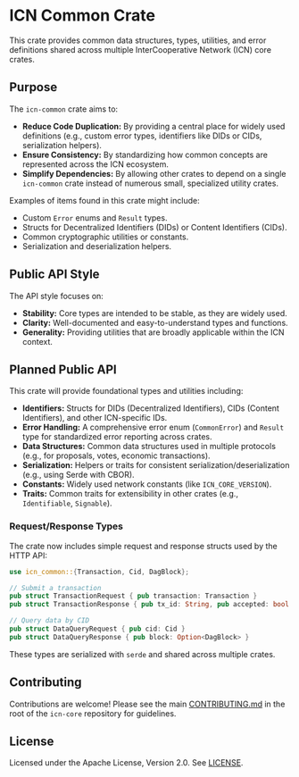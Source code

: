 # ICN Common Crate

This crate provides common data structures, types, utilities, and error definitions shared across multiple InterCooperative Network (ICN) core crates.

## Purpose

The `icn-common` crate aims to:

*   **Reduce Code Duplication:** By providing a central place for widely used definitions (e.g., custom error types, identifiers like DIDs or CIDs, serialization helpers).
*   **Ensure Consistency:** By standardizing how common concepts are represented across the ICN ecosystem.
*   **Simplify Dependencies:** By allowing other crates to depend on a single `icn-common` crate instead of numerous small, specialized utility crates.

Examples of items found in this crate might include:
*   Custom `Error` enums and `Result` types.
*   Structs for Decentralized Identifiers (DIDs) or Content Identifiers (CIDs).
*   Common cryptographic utilities or constants.
*   Serialization and deserialization helpers.

## Public API Style

The API style focuses on:

*   **Stability:** Core types are intended to be stable, as they are widely used.
*   **Clarity:** Well-documented and easy-to-understand types and functions.
*   **Generality:** Providing utilities that are broadly applicable within the ICN context.

## Planned Public API

This crate will provide foundational types and utilities including:

*   **Identifiers:** Structs for DIDs (Decentralized Identifiers), CIDs (Content Identifiers), and other ICN-specific IDs.
*   **Error Handling:** A comprehensive error enum (`CommonError`) and `Result` type for standardized error reporting across crates.
*   **Data Structures:** Common data structures used in multiple protocols (e.g., for proposals, votes, economic transactions).
*   **Serialization:** Helpers or traits for consistent serialization/deserialization (e.g., using Serde with CBOR).
*   **Constants:** Widely used network constants (like `ICN_CORE_VERSION`).
*   **Traits:** Common traits for extensibility in other crates (e.g., `Identifiable`, `Signable`).

### Request/Response Types

The crate now includes simple request and response structs used by the HTTP API:

```rust
use icn_common::{Transaction, Cid, DagBlock};

// Submit a transaction
pub struct TransactionRequest { pub transaction: Transaction }
pub struct TransactionResponse { pub tx_id: String, pub accepted: bool }

// Query data by CID
pub struct DataQueryRequest { pub cid: Cid }
pub struct DataQueryResponse { pub block: Option<DagBlock> }
```

These types are serialized with `serde` and shared across multiple crates.

## Contributing

Contributions are welcome! Please see the main [CONTRIBUTING.md](../../CONTRIBUTING.md) in the root of the `icn-core` repository for guidelines.

## License

Licensed under the Apache License, Version 2.0. See [LICENSE](../../LICENSE). 